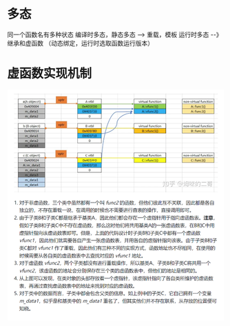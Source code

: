 # 多态
同一个函数名有多种状态
编译时多态，静态多态 --> 重载，模板
运行时多态 --》 继承和虚函数  （动态绑定，运行时选取函数运行版本）

# 虚函数实现机制
![alt text](image.png)


